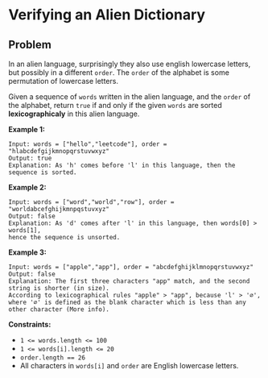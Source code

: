 # Verifying an Alien Dictionary
## Problem
In an alien language, surprisingly they also use english lowercase letters, 
but possibly in a different `order`. The `order` of the alphabet is some permutation of lowercase letters.

Given a sequence of `words` written in the alien language, and the `order` of the alphabet, 
return `true` if and only if the given `words` are sorted **lexicographicaly** in this alien language.

**Example 1:**
```
Input: words = ["hello","leetcode"], order = "hlabcdefgijkmnopqrstuvwxyz"
Output: true
Explanation: As 'h' comes before 'l' in this language, then the sequence is sorted.
```

**Example 2:**
```
Input: words = ["word","world","row"], order = "worldabcefghijkmnpqstuvxyz"
Output: false
Explanation: As 'd' comes after 'l' in this language, then words[0] > words[1], 
hence the sequence is unsorted.
```

**Example 3:**
```
Input: words = ["apple","app"], order = "abcdefghijklmnopqrstuvwxyz"
Output: false
Explanation: The first three characters "app" match, and the second string is shorter (in size). 
According to lexicographical rules "apple" > "app", because 'l' > '∅', 
where '∅' is defined as the blank character which is less than any other character (More info).
```

**Constraints:**
- `1 <= words.length <= 100`
- `1 <= words[i].length <= 20`
- `order.length == 26`
- All characters in `words[i]` and `order` are English lowercase letters.
